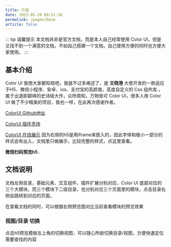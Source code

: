 ```yaml
---
title: 介绍
date: 2023-05-28 09:51:38
permalink: /pages/base
article: false
---
```


::: tip 温馨提示
本文档并非是官方文档，而是本人自己经常使用 Color UI，但是又找不到一个满意的文档，不如自己搭建一个文档，自己使用方便的同时也方便大家使用。
:::

## 基本介绍

Color UI 我想大家都知晓吧，我就不过多阐述了，是 **文晓港** 大佬开发的一款适应于H5、微信小程序、安卓、ios、支付宝的高颜值，高度自定义的 Css 组件库.，属于出道即巅峰的史诗级大作，众所周知，万物皆可 Color UI，很多人用 Color UI 做了不少精美的项目，我也一样，在此再次感谢作者。

[ColorUI Github地址](https://github.com/weilanwl/ColorUI)

[ColorUI 插件市场](https://ext.dcloud.net.cn/plugin?id=239)

[ColorUI 在线展示](https://miren123.gitee.io/colorui-h5/#/) 因为右侧的h5是用iframe来嵌入的，因此字体和极小一部分的样式会有出入，文档里只做展示，比较完整的样式，点这里查看。

**微信扫码预览h5**
<img src="https://miren.lovemi.ren/colorui-document/img/colorui-h5-code.png" style="zoom:25%;" />


## 文档说明

文档左侧目录，基础元素、交互组件、插件扩展分别对应，Color UI 底部对应的三个大模块，而三个模块下二级目录，也分别对应三个页面里的模块，点击目录右侧会跳转到对应的页面。

在查看文档的同时，可以根据右侧预览图对比当前查看模块的预览效果

### 视图/目录 切换

点击h5预览模板左上角的切换视图，可以随心所欲切换目录/视图，方便快速定位需要查找的内容
